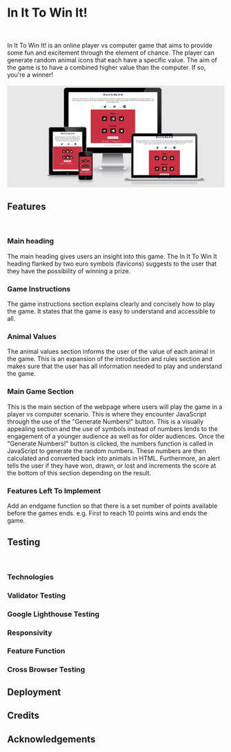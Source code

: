 # In It To Win It!
<br>

In It To Win It! is an online player vs computer game that aims to provide some fun and excitement through the element of chance. The player can generate random animal icons that each have a specific value. The aim of the game is to have a combined higher value than the computer. If so, you're a winner!
<br>
<br>
<img src="./assets/images/multi-device.png">

## Features
<br>

### Main heading

The main heading gives users an insight into this game. The In It To Win It heading flanked by two euro symbols (favicons) suggests to the user that they have the possibility of winning a prize.

### Game Instructions

The game instructions section explains clearly and concisely how to play the game. It states that the game is easy to understand and accessible to all.

### Animal Values

The animal values section informs the user of the value of each animal in the game. This is an expansion of the introduction and rules section and makes sure that the user has all information needed to play and understand the game.

### Main Game Section

This is the main section of the webpage where users will play the game in a player vs computer scenario. This is where they encounter JavaScript through the use of the "Generate Numbers!" button. This is a visually appealing section and the use of symbols instead of numbers lends to the engagement of a younger audience as well as for older audiences. Once the "Generate Numbers!" button is clicked, the numbers function is called in JavaScript to generate the random numbers. These numbers are then calculated and converted back into animals in HTML. Furthermore, an alert tells the user if they have won, drawn, or lost and increments the score at the bottom of this section depending on the result.

### Features Left To Implement

Add an endgame function so that there is a set number of points available before the games ends. e.g. First to reach 10 points wins and ends the game.

## Testing
<br>

### Technologies

### Validator Testing

### Google Lighthouse Testing

### Responsivity

### Feature Function

### Cross Browser Testing

## Deployment

## Credits

## Acknowledgements